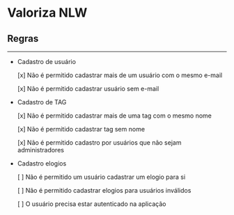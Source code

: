 # Valoriza NLW

## Regras
****
- Cadastro de usuário
  
  [x] Não é permitido cadastrar mais de um usuário com o mesmo e-mail

  [x] Não é permitido cadastrar usuário sem e-mail

- Cadastro de TAG

  [x] Não é permitido cadastrar mais de uma tag com o mesmo nome
  
  [x] Não é permitido cadastrar tag sem nome
  
  [x] Não é permitido cadastro por usuários que não sejam administradores

- Cadastro elogios 

  [ ] Não é permitido um usuário cadastrar um elogio para si

  [ ] Não é permitido cadastrar elogios para usuários inválidos

  [ ] O usuário precisa estar autenticado na aplicação
